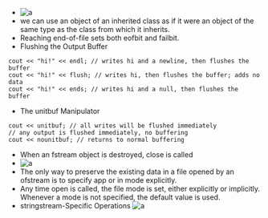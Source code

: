 - ![a](https://github.com/zcenao21/Cpp/blob/master/photo/IOlibrary.PNG?raw=true)
- we can use an object of an inherited class as if it were an object of the same type as the class from which it inherits.
- Reaching end-of-file sets both eofbit and failbit.
- Flushing the Output Buffer
```
cout << "hi!" << endl; // writes hi and a newline, then flushes the buffer
cout << "hi!" << flush; // writes hi, then flushes the buffer; adds no data
cout << "hi!" << ends; // writes hi and a null, then flushes the buffer
```
- The unitbuf Manipulator
```
cout << unitbuf; // all writes will be flushed immediately
// any output is flushed immediately, no buffering
cout << nounitbuf; // returns to normal buffering
```
- When an fstream object is destroyed, close is called
-  ![a](https://github.com/zcenao21/Cpp/blob/master/photo/filemode.PNG?raw=true)
- The only way to preserve the existing data in a file opened by an ofstream is to specify app or in mode explicitly.
- Any time open is called, the file mode is set, either explicitly or implicitly. Whenever a mode is not specified, the default value is used.
- stringstream-Specific Operations
![a](https://github.com/zcenao21/Cpp/blob/master/photo/stringstream.PNG?raw=true)
